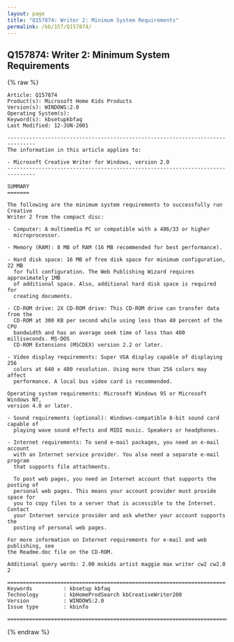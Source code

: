 ```yaml
---
layout: page
title: "Q157874: Writer 2: Minimum System Requirements"
permalink: /kb/157/Q157874/
---
```


## Q157874: Writer 2: Minimum System Requirements

{% raw %}

	Article: Q157874
	Product(s): Microsoft Home Kids Products
	Version(s): WINDOWS:2.0
	Operating System(s): 
	Keyword(s): kbsetupkbfaq
	Last Modified: 12-JUN-2001
	
	-------------------------------------------------------------------------------
	The information in this article applies to:
	
	- Microsoft Creative Writer for Windows, version 2.0 
	-------------------------------------------------------------------------------
	
	SUMMARY
	=======
	
	The following are the minimum system requirements to successfully run Creative
	Writer 2 from the compact disc:
	
	- Computer: A multimedia PC or compatible with a 486/33 or higher
	  microprocessor.
	
	- Memory (RAM): 8 MB of RAM (16 MB recommended for best performance).
	
	- Hard disk space: 16 MB of free disk space for minimum configuration, 22 MB
	  for full configuration. The Web Publishing Wizard requires approximately 1MB
	  of additional space. Also, additional hard disk space is required for
	  creating documents.
	
	- CD-ROM drive: 2X CD-ROM drive: This CD-ROM drive can transfer data from the
	  CD-ROM at 300 KB per second while using less than 40 percent of the CPU
	  bandwidth and has an average seek time of less than 400 milliseconds. MS-DOS
	  CD-ROM Extensions (MSCDEX) version 2.2 or later.
	
	- Video display requirements: Super VGA display capable of displaying 256
	  colors at 640 x 480 resolution. Using more than 256 colors may affect
	  performance. A local bus video card is recommended.
	
	Operating system requirements: Microsoft Windows 95 or Microsoft Windows NT,
	version 4.0 or later.
	
	- Sound requirements (optional): Windows-compatible 8-bit sound card capable of
	  playing wave sound effects and MIDI music. Speakers or headphones.
	
	- Internet requirements: To send e-mail packages, you need an e-mail account
	  with an Internet service provider. You also need a separate e-mail program
	  that supports file attachments.
	
	  To post web pages, you need an Internet account that supports the posting of
	  personal web pages. This means your account provider must provide space for
	  you to copy files to a server that is accessible to the Internet. Contact
	  your Internet service provider and ask whether your account supports the
	  posting of personal web pages.
	
	For more information on Internet requirements for e-mail and web publishing, see
	the Readme.doc file on the CD-ROM.
	
	Additional query words: 2.00 mskids artist maggie max writer cw2 cw2.0 2
	
	======================================================================
	Keywords          : kbsetup kbfaq
	Technology        : kbHomeProdSearch kbCreativeWriter200
	Version           : WINDOWS:2.0
	Issue type        : kbinfo
	
	=============================================================================
	

{% endraw %}
